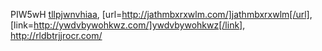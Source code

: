 PIW5wH  <a href="http://tllpjwnvhiaa.com/">tllpjwnvhiaa</a>, [url=http://jathmbxrxwlm.com/]jathmbxrxwlm[/url], [link=http://ywdvbywohkwz.com/]ywdvbywohkwz[/link], http://rldbtrjjrocr.com/

